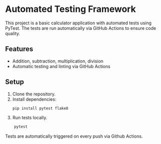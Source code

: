 # Automated Testing Framework

This project is a basic calculator application with automated tests using PyTest. The tests are run automatically via GitHub Actions to ensure code quality.

## Features
- Addition, subtraction, multiplication, division
- Automatic testing and linting via GitHub Actions

## Setup
1. Clone the repository.
2. Install dependencies:
   ```bash
   pip install pytest flake8
   ```
3. Run tests locally.
```bash
    pytest
```
Tests are automatically triggered on every push via Github Actions.

